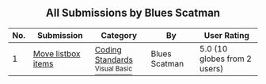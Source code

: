 ﻿<div align="center">

## All Submissions by Blues Scatman

</div>

No.  | Submission | Category | By   | User Rating
---- | ---------- | -------- | ---- | -----------
1 | [Move listbox items<br />](https://github.com/Planet-Source-Code/blues-scatman-move-listbox-items__1-54506) | [Coding Standards<br /><sup>Visual Basic</sup>](../ByCategory/coding-standards__1-43.md) | Blues Scatman | 5.0 (10 globes from 2 users)
